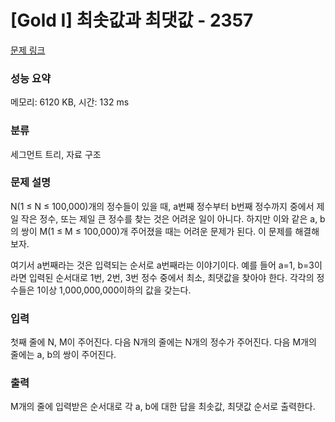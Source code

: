 # [Gold I] 최솟값과 최댓값 - 2357 

[문제 링크](https://www.acmicpc.net/problem/2357) 

### 성능 요약

메모리: 6120 KB, 시간: 132 ms

### 분류

세그먼트 트리, 자료 구조

### 문제 설명

<p>N(1 ≤ N ≤ 100,000)개의 정수들이 있을 때, a번째 정수부터 b번째 정수까지 중에서 제일 작은 정수, 또는 제일 큰 정수를 찾는 것은 어려운 일이 아니다. 하지만 이와 같은 a, b의 쌍이 M(1 ≤ M ≤ 100,000)개 주어졌을 때는 어려운 문제가 된다. 이 문제를 해결해 보자.</p>

<p>여기서 a번째라는 것은 입력되는 순서로 a번째라는 이야기이다. 예를 들어 a=1, b=3이라면 입력된 순서대로 1번, 2번, 3번 정수 중에서 최소, 최댓값을 찾아야 한다. 각각의 정수들은 1이상 1,000,000,000이하의 값을 갖는다.</p>

### 입력 

 <p>첫째 줄에 N, M이 주어진다. 다음 N개의 줄에는 N개의 정수가 주어진다. 다음 M개의 줄에는 a, b의 쌍이 주어진다.</p>

### 출력 

 <p>M개의 줄에 입력받은 순서대로 각 a, b에 대한 답을 최솟값, 최댓값 순서로 출력한다.</p>

